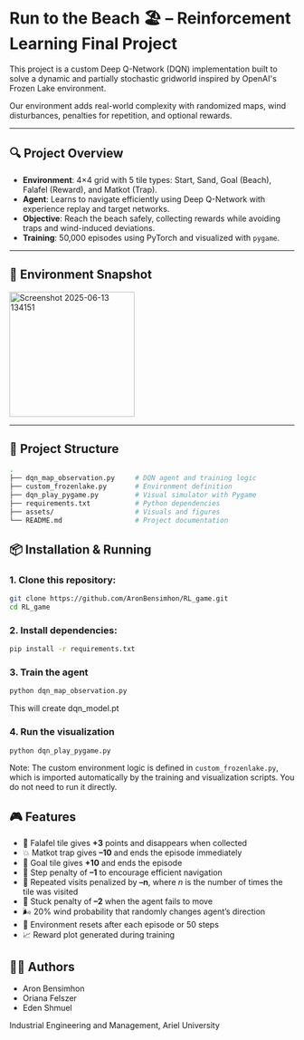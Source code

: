 # Run to the Beach 🏖️ – Reinforcement Learning Final Project

This project is a custom Deep Q-Network (DQN) implementation built to solve a dynamic and partially stochastic gridworld inspired by OpenAI's Frozen Lake environment.

Our environment adds real-world complexity with randomized maps, wind disturbances, penalties for repetition, and optional rewards.

---

## 🔍 Project Overview

- **Environment**: 4×4 grid with 5 tile types: Start, Sand, Goal (Beach), Falafel (Reward), and Matkot (Trap).
- **Agent**: Learns to navigate efficiently using Deep Q-Network with experience replay and target networks.
- **Objective**: Reach the beach safely, collecting rewards while avoiding traps and wind-induced deviations.
- **Training**: 50,000 episodes using PyTorch and visualized with `pygame`.

---

## 📸 Environment Snapshot

<img width="221" alt="Screenshot 2025-06-13 134151" src="https://github.com/user-attachments/assets/ae548e89-36c8-41c5-baad-7797992a99a9" />

---

## 📁 Project Structure

```bash
.
├── dqn_map_observation.py     # DQN agent and training logic
├── custom_frozenlake.py       # Environment definition
├── dqn_play_pygame.py         # Visual simulator with Pygame
├── requirements.txt           # Python dependencies
├── assets/                    # Visuals and figures
└── README.md                  # Project documentation
```

## 📦  Installation & Running
### 1. Clone this repository:

```bash
git clone https://github.com/AronBensimhon/RL_game.git
cd RL_game
```

### 2. Install dependencies:
```bash
pip install -r requirements.txt
```

### 3. Train the agent
```bash
python dqn_map_observation.py
```
This will create dqn_model.pt

### 4. Run the visualization
```bash
python dqn_play_pygame.py
```
Note: The custom environment logic is defined in `custom_frozenlake.py`, which is imported automatically by the training and visualization scripts. You do not need to run it directly.



## 🎮 Features

- 🧱 Falafel tile gives **+3** points and disappears when collected
- 💥 Matkot trap gives **–10** and ends the episode immediately
- 🏁 Goal tile gives **+10** and ends the episode
- 🚶 Step penalty of **–1** to encourage efficient navigation
- 🔁 Repeated visits penalized by **–n**, where *n* is the number of times the tile was visited
- 🧍 Stuck penalty of **–2** when the agent fails to move
- 🌬️ 20% wind probability that randomly changes agent’s direction
- 🔁 Environment resets after each episode or 50 steps
- 📈 Reward plot generated during training




## 👨‍💻 Authors

- Aron Bensimhon  
- Oriana Felszer  
- Eden Shmuel

  
Industrial Engineering and Management, Ariel University







